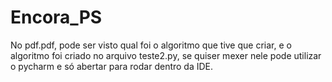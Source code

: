 # Encora_PS

No pdf.pdf, pode ser visto qual foi o algoritmo que tive que criar, e o algoritmo foi criado no arquivo teste2.py, se quiser mexer nele pode utilizar o pycharm e só abertar para rodar dentro da IDE.
